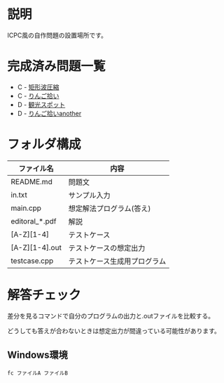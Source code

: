 # 説明

ICPC風の自作問題の設置場所です。

# 完成済み問題一覧

- C - [矩形波圧縮](/kukeiassyuku)
- C - [りんご拾い](/dropapples)
- D - [観光スポット](/sightseeing)
- D - [りんご拾いanother](/dropapples_another)

# フォルダ構成

|ファイル名|内容|
|-|-|
|README.md|問題文|
|in.txt|サンプル入力|
|main.cpp|想定解法プログラム(答え)|
|editoral_*.pdf|解説|
|[A-Z][1-4]|テストケース|
|[A-Z][1-4].out|テストケースの想定出力|
|testcase.cpp|テストケース生成用プログラム|

# 解答チェック

差分を見るコマンドで自分のプログラムの出力と.outファイルを比較する。

どうしても答えが合わないときは想定出力が間違っている可能性があります。

## Windows環境
```
fc ファイルA ファイルB
```
